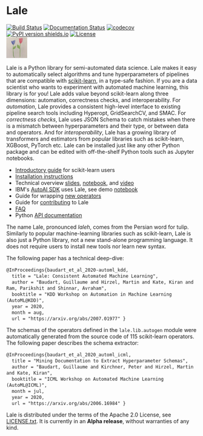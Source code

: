 # Lale

[![Build Status](https://travis-ci.com/IBM/lale.svg?branch=master)](https://travis-ci.com/IBM/lale)
[![Documentation Status](https://readthedocs.org/projects/lale/badge/?version=latest)](https://lale.readthedocs.io/en/latest/?badge=latest)
[![codecov](https://codecov.io/gh/IBM/lale/branch/master/graph/badge.svg)](https://codecov.io/gh/IBM/lale)
[![PyPI version shields.io](https://img.shields.io/pypi/v/lale?color=success)](https://pypi.python.org/pypi/lale/)
[![License](https://img.shields.io/badge/License-Apache%202.0-blue.svg)](https://opensource.org/licenses/Apache-2.0)
<br />
<img src="https://github.com/IBM/lale/raw/master/docs/img/lale_logo.jpg" alt="logo" width="55px"/>

Lale is a Python library for semi-automated data science.
Lale makes it easy to automatically select algorithms and tune
hyperparameters of pipelines that are compatible with
[scikit-learn](https://scikit-learn.org), in a type-safe fashion.  If
you are a data scientist who wants to experiment with automated
machine learning, this library is for you!
Lale adds value beyond scikit-learn along three dimensions:
automation, correctness checks, and interoperability.
For *automation*, Lale provides a consistent high-level interface to
existing pipeline search tools including Hyperopt, GridSearchCV, and SMAC.
For *correctness checks*, Lale uses JSON Schema to catch mistakes when
there is a mismatch between hyperparameters and their type, or between
data and operators.
And for *interoperability*, Lale has a growing library of transformers
and estimators from popular libraries such as scikit-learn, XGBoost,
PyTorch etc.
Lale can be installed just like any other Python package and can be
edited with off-the-shelf Python tools such as Jupyter notebooks.

* [Introductory guide](https://nbviewer.jupyter.org/github/IBM/lale/blob/master/examples/docs_guide_for_sklearn_users.ipynb) for scikit-learn users
* [Installation instructions](https://github.com/IBM/lale/blob/master/docs/installation.rst)
* Technical overview [slides](https://github.com/IBM/lale/blob/master/talks/2019-1105-lale.pdf), [notebook](https://nbviewer.jupyter.org/github/IBM/lale/blob/master/examples/talk_2019-1105-lale.ipynb), and [video](https://www.youtube.com/watch?v=R51ZDJ64X18&list=PLGVZCDnMOq0pwoOqsaA87cAoNM4MWr51M&index=35&t=0s)
* IBM's [AutoAI SDK](http://wml-api-pyclient-v4.mybluemix.net/#autoai-beta-ibm-cloud-only) uses Lale, see demo [notebook](https://dataplatform.cloud.ibm.com/exchange/public/entry/view/a2d87b957b60c846267137bfae130dca)
* Guide for wrapping [new operators](https://nbviewer.jupyter.org/github/IBM/lale/blob/master/examples/docs_new_operators.ipynb)
* Guide for [contributing](https://github.com/IBM/lale/blob/master/CONTRIBUTING.md) to Lale
* [FAQ](https://github.com/IBM/lale/blob/master/docs/faq.rst)
* Python [API documentation](https://lale.readthedocs.io/en/latest/)

The name Lale, pronounced *laleh*, comes from the Persian word for
tulip. Similarly to popular machine-learning libraries such as
scikit-learn, Lale is also just a Python library, not a new stand-alone
programming language. It does not require users to install new tools
nor learn new syntax.

The following paper has a technical deep-dive:
```
@InProceedings{baudart_et_al_2020-automl_kdd,
  title = "Lale: Consistent Automated Machine Learning",
  author = "Baudart, Guillaume and Hirzel, Martin and Kate, Kiran and Ram, Parikshit and Shinnar, Avraham",
  booktitle = "KDD Workshop on Automation in Machine Learning (AutoML@KDD)",
  year = 2020,
  month = aug,
  url = "https://arxiv.org/abs/2007.01977" }
```

The schemas of the operators defined in the `lale.lib.autogen` module were automatically generated from the source code of 115 scikit-learn operators. The following paper describes the schema extractor:
```
@InProceedings{baudart_et_al_2020_automl_icml,
  title = "Mining Documentation to Extract Hyperparameter Schemas",
  author = "Baudart, Guillaume and Kirchner, Peter and Hirzel, Martin and Kate, Kiran",
  booktitle = "ICML Workshop on Automated Machine Learning (AutoML@ICML)",
  month = jul,
  year = 2020,
  url = "https://arxiv.org/abs/2006.16984" }
```

Lale is distributed under the terms of the Apache 2.0 License, see
[LICENSE.txt](https://github.com/IBM/lale/blob/master/LICENSE.txt).
It is currently in an **Alpha release**, without warranties of any
kind.
